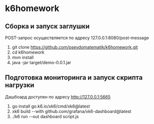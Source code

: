 # k6homework
## Сборка и запуск заглушки
POST-запрос осуществляется по адресу 127.0.0.1:8080/post-message
1. git clone https://github.com/psevdomatematik/k6homework.git
2. cd k6homework
3. mvn install
4. java -jar target/demo-0.0.1.jar
   
## Подготовка мониторинга и запуск скрипта нагрузки
Дашбоард доступен по адресу http://127.0.0.1:5665
1. go install go.k6.io/xk6/cmd/xk6@latest
2. xk6 build --with github.com/grafana/xk6-dashboard@latest
3. ./k6 run --out dashboard script.js
